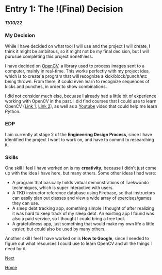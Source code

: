 # Entry 1: The !(Final) Decision
##### 11/10/22

### My Decision

While I have decided on what tool I will use and the project I will create, I think it might be ambiitous, so it might not be my final decision, but I will purusue completing this project nonethless. 

I have decided on [OpenCV](https://opencv.org/), a library used to process images sent to a computer, mainly in real-time. This works perfectly with my project idea, which is to create a program that will recognize a kick/block/punch/etc being thrown. From there, it could even learn to recognize sequences of kicks and punches, in order to show combinations.

I did not consider much else, becuase I already had a little bit of experience working with OpenCV in the past. I did find courses that I could use to learn OpenCV ([Link 1](https://www.udemy.com/course/hands-on-machine-learning-with-opencv-4/), [Link 2](https://www.udemy.com/course/computer-vision-and-machine-learning-with-opencv-4/)), as well as a [Youtube](https://www.youtube.com/watch?v=cBQ4c1IQJSE) video that could help me learn Python.
### EDP
I am currently at stage 2 of the **Engineering Design Process**, since I have identified the project I want to work on, and have to commit to researching it. 
### Skills
One skill I feel I have worked on is my **creativity**, because I didn't just come up with the idea I have here, but many others. Some other ideas I had were: 
- A program that basically holds virtual demonstrations of Taekwondo technniques, which is super interactive with users.
- A TKD instructor reference database using Firebase, so that instructors can easily plan out classes and view a wide array of exercises/games they can use.
- A sleep debt tracking app, something simple I thought of after realizing it was hard to keep track of my sleep debt. An existing app I found was also a paid service, so I thought I could bring a free tool.
- A gratefullness app, just something that would make my own life a little easier, but could also be used by many others.

Another skill I feel I have worked on is **How to Google**, since I needed to figure out what resources I could use to learn OpenCV and all the things I need for it. 

[Next](entry02.md)

[Home](../README.md)